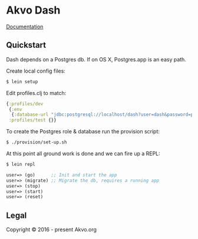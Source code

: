 # Akvo Dash

[Documentation](doc/index.html)

## Quickstart
Dash depends on a Postgres db. If on OS X, Postgres.app is an easy path.

Create local config files:
```sh
$ lein setup
```

Edit profiles.clj to match:
```clojure
{:profiles/dev
 {:env
  {:database-url "jdbc:postgresql://localhost/dash?user=dash&password=password"}}
 :profiles/test {}}
```

To create the Postgres role & database run the provision script:
``` sh
$ ./provision/set-up.sh
```

At this point all ground work is done and we can fire up a REPL:
```sh
$ lein repl
```

```clojure
user=> (go)      ;; Init and start the app
user=> (migrate) ;; Migrate the db, requires a running app
user=> (stop)
user=> (start)
user=> (reset)
```


## Legal

Copyright © 2016 - present Akvo.org
